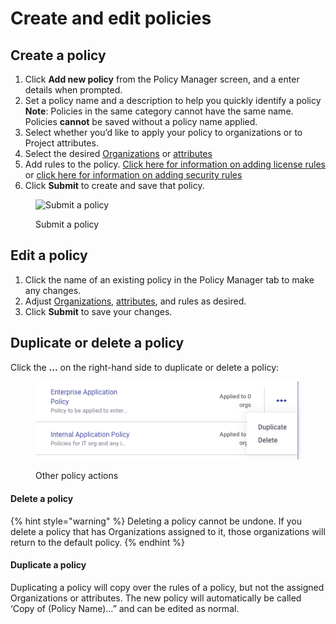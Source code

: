 # Create and edit policies

## **Create a policy**

1. Click **Add new policy** from the Policy Manager screen, and a enter details when prompted.
2. Set a policy name and a description to help you quickly identify a policy\
   **Note**: Policies in the same category cannot have the same name. Policies **cannot** be saved without a policy name applied.
3. Select whether you’d like to apply your policy to organizations or to Project attributes.
4. Select the desired [Organizations](apply-a-policy-to-organizations.md) or [attributes](apply-a-policy-to-projects.md)
5. Add rules to the policy. [Click here for information on adding license rules](license-policies/create-a-license-policy-and-rules.md) or [click here for information on adding security rules](security-policies/create-a-security-policy-and-rules.md)
6. Click **Submit** to create and save that policy.

<div align="left">

<figure><img src="../../.gitbook/assets/screenshot_2020-05-26_at_9.47.26_am.png" alt="Submit a policy"><figcaption><p>Submit a policy</p></figcaption></figure>

</div>

## Edit a policy

1. Click the name of an existing policy in the Policy Manager tab to make any changes.
2. Adjust [Organizations](apply-a-policy-to-organizations.md), [attributes](apply-a-policy-to-projects.md), and rules as desired.
3. Click **Submit** to save your changes.

## **Duplicate or delete a policy**&#x20;

Click the **...** on the right-hand side to duplicate or delete a policy:

<div align="left">

<figure><img src="../../.gitbook/assets/Screenshot 2023-03-28 at 16.42.45.png" alt="Other policy actions"><figcaption><p>Other policy actions</p></figcaption></figure>

</div>

#### Delete a policy

{% hint style="warning" %}
Deleting a policy cannot be undone. If you delete a policy that has Organizations assigned to it, those organizations will return to the default policy.
{% endhint %}

#### Duplicate a policy

Duplicating a policy will copy over the rules of a policy, but not the assigned Organizations or attributes. The new policy will automatically be called ‘Copy of (Policy Name)…” and can be edited as normal.
